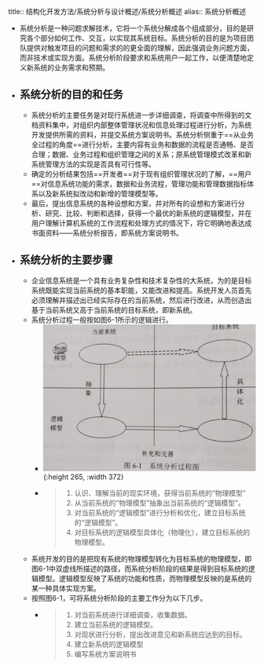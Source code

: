 title:: 结构化开发方法/系统分析与设计概述/系统分析概述
alias:: 系统分析概述

- 系统分析是一种问题求解技术，它将一个系统分解成各个组成部分，目的是研究各个部分如何工作、交互，以实现其系统目标。系统分析的目的是为项目团队提供对触发项目的问题和需求的的更全面的理解，因此强调业务问题方面，而非技术或实现方面。系统分析阶段要求和系统用户一起工作，以便清楚地定义新系统的业务需求和预期。
- ## 系统分析的目的和任务
	- 系统分析的主要任务是对现行系统进一步详细调查，将调查中所得到的文档资料集中，对组织内部整体管理状况和信息处理过程进行分析，为系统开发提供所需的资料，并提交系统方案说明书。系统分析侧重于==从业务全过程的角度==进行分析，主要内容有业务和数据的流程是否通畅、是否合理；数据、业务过程和组织管理之间的关系；原系统管理模式改革和新系统管理方法的实现是否具有可行性等。
	- 确定的分析结果包括==开发者==对于现有组织管理状况的了解，==用户==对信息系统功能的需求，数据和业务流程，管理功能和管理数据指标体系以及新系统拟改动和新增的管理模型等。
	- 最后，提出信息系统的各种设想和方案，并对所有的设想和方案进行分析、研究、比较、判断和选择，获得一个最优的新系统的逻辑模型，并在用户理解计算机系统的工作流程和处理方式的情况下，将它明确地表达成书面资料——系统分析报告，即系统方案说明书。
- ## 系统分析的主要步骤
	- 企业信息系统是一个具有业务复杂性和技术复杂性的大系统，为的是目标系统既能实现当前系统的基本职能，又能改进和提高。系统开发人员首先必须理解并描述出已经实际存在的当前系统，然后进行改进，从而创造出基于当前系统又高于当前系统的目标系统，即新系统。
	- 系统分析过程一般按如图6-1所示的逻辑进行。
		- ![image.png](../assets/image_1651994284328_0.png){:height 265, :width 372}
		- > 1. 认识、理解当前的现实环境，获得当前系统的“物理模型”
		  > 2. 从当前系统的“物理模型”抽象出当前系统的“逻辑模型”。
		  > 3. 对当前系统的“逻辑模型”进行分析和优化，建立目标系统的“逻辑模型”。
		  > 4. 对目标系统的逻辑模型具体化（物理化），建立目标系统的物理模型。
	- 系统开发的目的是把现有系统的物理模型转化为目标系统的物理模型，即图6-1中双虚线所描述的路径，而系统分析阶段的结果是得到目标系统的逻辑模型。逻辑模型反映了系统的功能和性质，而物理模型反映的是系统的某一种具体实现方案。
	- 按照图6-1，可将系统分析阶段的主要工作分为以下几步。
		- > 1. 对当前系统进行详细调查，收集数据。
		  > 2. 建立当前系统的逻辑模型。
		  > 3. 对现状进行分析，提出改进意见和新系统应达到的目标。
		  > 4. 建立新系统的逻辑模型
		  > 5. 编写系统方案说明书